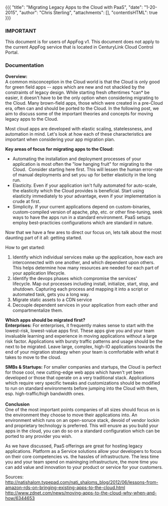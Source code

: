 {{{
  "title": "Migrating Legacy Apps to the Cloud with PaaS",
  "date": "1-20-2015",
  "author": "Chris Sterling",
  "attachments": [],
  "contentIsHTML": true
}}}

### IMPORTANT

This document is for users of AppFog v1. This document does not apply to the current AppFog service that is located in CenturyLink Cloud Control Portal.

### Documentation


<p><strong>Overview:</strong><br /> A common misconception in the Cloud world is that the Cloud is only good for green field apps -- apps which are new and not shackled by the constraints of legacy design. While starting fresh oftentimes *can* be easier, it doesn't have to be the only option when considering migrating to the Cloud. Many brown-field apps, those which were created in a pre-Cloud era, often can and should be ported to the Cloud. In the following post, we aim to discuss some of the important theories and concepts for moving legacy apps to the Cloud.</p>
<p>Most cloud apps are developed with elastic scaling, statelessness, and automation in mind. Let's look at how each of these characteristics are important when considering your app migration plan.</p>
<p><strong>Key areas of focus for migrating apps to the Cloud:<br /> </strong></p>
<ul>
<li>Automating the installation and deployment processes of your application is most often the "low hanging fruit" for migrating to the Cloud.  Consider starting here first. This will lessen the human error-rate of manual deployments and set you up for better elasticity in the long run.</li>
<li>Elasticity. Even if your application isn't fully automated for auto-scale, the elasticity which the Cloud provides is beneficial. Start using elasticity immediately to your advantage, even if your implementation is crude at first.</li>
<li>Simplicity. If your current applications depend on custom-binaries, custom-compiled version of apache, php, etc. or other fine-tuning, seek ways to have the apps run in a standard environment. PaaS setups employ best-practicies configurations which are standard in nature.</li>
</ul>
<p>Now that we have a few ares to direct our focus on, lets talk about the most daunting part of it all: getting started.</p>
<p>How to get started:</p>
<ol>
<li>Identify which individual services make up the application, how each are interconnected with one another, and which dependent upon others. This helps determine how many resources are needed for each part of your application lifecycle.</li>
<li>Identify the devops phases which compromise the services' lifecycle. Map out processes including install, initialize, start, stop, and shutdown. Capturing each process and mapping it into a script or automated task, gets you a long way.</li>
<li>Migrate static assets to a CDN service</li>
<li>Decouple dependent services in your application from each other and compartmentalize them.</li>
</ol>
<p><strong>Which apps should be migrated first?</strong><br /> <strong>Enterprises:</strong> For enterprises, it frequently makes sense to start with the lowest-risk, lowest-value apps first. These apps give you and your team invaluable learning and experience in moving applications without a large risk factor. Applications with bursty traffic patterns and usage should be the next to be migrated. Leave large, complex, high-IO applications towards the end of your migration strategy when your team is comfortable with what it takes to move to the cloud.</p>
<div><strong>SMBs &amp; Startups:</strong> For smaller companies and startups, the Cloud is perfect for those cool, new cutting-edge web apps which haven't yet been developed or those that operate on a very traditional stack. Applications which require very specific tweaks and customizations should be modified to run on standard environments before jumping into the Cloud with them, esp. high-traffic/high bandwidth ones.</div>
<div> </div>
<div><strong>Conclusion</strong><br /> One of the most important points companies of all sizes should focus on is the environment they choose to move their applications into. An environment which runs on an open-soruce stack, devoid of vendor lockin and proprietary technology is preferred. This will enusre as you build your apps in the cloud, you can do so on a standard configuration which can be ported to any provider you wish.</div>
<div>
<p>As we have discussed, PaaS offerings are great for hosting legacy applications. Platform as a Service solutions allow your developers to focus on their core competencies vs. the hassles of infrastructure. The less time you and your team spend on maininging infrastructure, the more time you can add value and innovation to your product or service for your customers.</p>
<p>Sources:<br /><a href="http://natishalom.typepad.com/nati_shaloms_blog/2012/06/lessons-from-amazon-rds-on-bringing-existing-apps-to-the-cloud.html">http://natishalom.typepad.com/nati_shaloms_blog/2012/06/lessons-from-amazon-rds-on-bringing-existing-apps-to-the-cloud.html</a><br /><a href="http://www.zdnet.com/news/moving-apps-to-the-cloud-why-when-and-how/6344653">http://www.zdnet.com/news/moving-apps-to-the-cloud-why-when-and-how/6344653</a><br /> </p>
</div>
